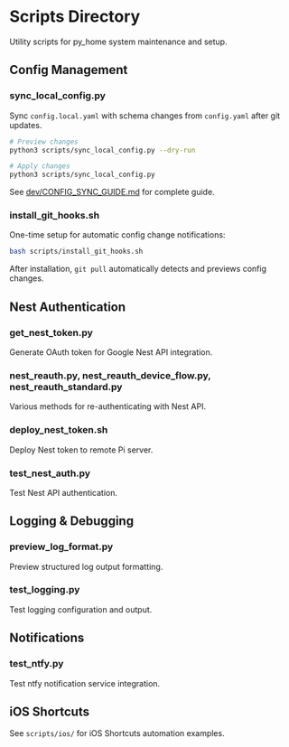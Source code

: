 # Scripts Directory

Utility scripts for py_home system maintenance and setup.

## Config Management

### sync_local_config.py

Sync `config.local.yaml` with schema changes from `config.yaml` after git updates.

```bash
# Preview changes
python3 scripts/sync_local_config.py --dry-run

# Apply changes
python3 scripts/sync_local_config.py
```

See [dev/CONFIG_SYNC_GUIDE.md](../dev/CONFIG_SYNC_GUIDE.md) for complete guide.

### install_git_hooks.sh

One-time setup for automatic config change notifications:

```bash
bash scripts/install_git_hooks.sh
```

After installation, `git pull` automatically detects and previews config changes.

## Nest Authentication

### get_nest_token.py
Generate OAuth token for Google Nest API integration.

### nest_reauth.py, nest_reauth_device_flow.py, nest_reauth_standard.py
Various methods for re-authenticating with Nest API.

### deploy_nest_token.sh
Deploy Nest token to remote Pi server.

### test_nest_auth.py
Test Nest API authentication.

## Logging & Debugging

### preview_log_format.py
Preview structured log output formatting.

### test_logging.py
Test logging configuration and output.

## Notifications

### test_ntfy.py
Test ntfy notification service integration.

## iOS Shortcuts

See `scripts/ios/` for iOS Shortcuts automation examples.
